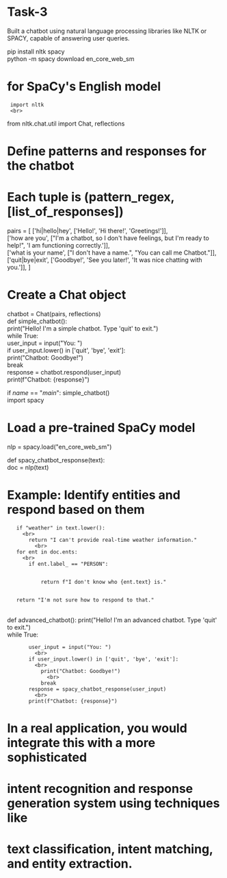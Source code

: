 # Task-3
Built a chatbot using natural language processing libraries like NLTK or SPACY, capable of answering user queries.
<br>

pip install nltk spacy
<br>
     python -m spacy download en_core_web_sm 
# for SpaCy's English model
     
     import nltk
     <br>
   from nltk.chat.util import Chat, reflections

   # Define patterns and responses for the chatbot
   # Each tuple is (pattern_regex, [list_of_responses])
   pairs = [
       ['hi|hello|hey', ['Hello!', 'Hi there!', 'Greetings!']],
         <br>
       ['how are you', ["I'm a chatbot, so I don't have feelings, but I'm ready to help!", 'I am functioning correctly.']],
         <br>
       ['what is your name', ["I don't have a name.", "You can call me Chatbot."]],
         <br>
       ['quit|bye|exit', ['Goodbye!', 'See you later!', 'It was nice chatting with you.']],
   ]

   # Create a Chat object
   chatbot = Chat(pairs, reflections)
  <br>
   def simple_chatbot():
     <br>
       print("Hello! I'm a simple chatbot. Type 'quit' to exit.")
         <br>
       while True:
         <br>
           user_input = input("You: ")
             <br>
           if user_input.lower() in ['quit', 'bye', 'exit']:
             <br>
               print("Chatbot: Goodbye!")
                 <br>
               break
                 <br>
           response = chatbot.respond(user_input)
             <br>
           print(f"Chatbot: {response}")
             <br>

   if _name_ == "_main_":
       simple_chatbot()
       <br>
       import spacy

   # Load a pre-trained SpaCy model
   nlp = spacy.load("en_core_web_sm")

   def spacy_chatbot_response(text):
     <br>
       doc = nlp(text)
         
# Example: Identify entities and respond based on them
       if "weather" in text.lower():
         <br>
           return "I can't provide real-time weather information."
             <br>
       for ent in doc.ents:
         <br>
           if ent.label_ == "PERSON":

           
               return f"I don't know who {ent.text} is."

               
       return "I'm not sure how to respond to that."
  <br>
   def advanced_chatbot():
       print("Hello! I'm an advanced chatbot. Type 'quit' to exit.")  
         <br>
       while True:

       
           user_input = input("You: ")
             <br>
           if user_input.lower() in ['quit', 'bye', 'exit']:
             <br>
               print("Chatbot: Goodbye!")
                 <br>
               break
           response = spacy_chatbot_response(user_input)
             <br>
           print(f"Chatbot: {response}")

   # In a real application, you would integrate this with a more sophisticated
   # intent recognition and response generation system using techniques like
   # text classification, intent matching, and entity extraction.
     
